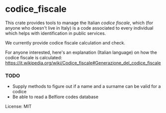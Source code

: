 # codice_fiscale

This crate provides tools to manage the Italian *codice fiscale*, which
(for anyone who doesn't live in Italy) is a code associated to every
individual which helps with identification in public services.

We currently provide codice fiscale calculation and check.

For anyone interested, here's an explanation (Italian language) on how
the codice fiscale is calculated:
https://it.wikipedia.org/wiki/Codice_fiscale#Generazione_del_codice_fiscale

### TODO

* Supply methods to figure out if a name and a surname can be valid for a codice
* Be able to read a Belfiore codes database

License: MIT
